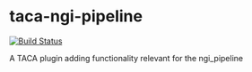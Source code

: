 # taca-ngi-pipeline
[![Build Status](https://travis-ci.org/SciLifeLab/taca-ngi-pipeline.svg?branch=master)](https://travis-ci.org/SciLifeLab/taca-ngi-pipeline)

A TACA plugin adding functionality relevant for the ngi_pipeline
